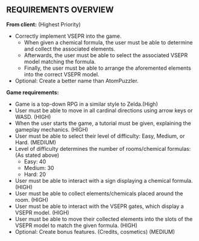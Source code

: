 ## REQUIREMENTS OVERVIEW

**From client:** (Highest Priority)
- Correctly implement VSEPR into the game.
    - When given a chemical formula, the user must be able to determine and collect the associated elements.
    - Afterwards, the user must be able to select the associated VSEPR model matching the formula.
    - Finally, the user must be able to arrange the aforemented elements into the correct VSEPR model.
- Optional: Create a better name than AtomPuzzler.

**Game requirements:**
- Game is a top-down RPG in a similar style to Zelda.(High)
- User must be able to move in all cardinal directions using arrow keys or WASD. (HIGH)
- When the user starts the game, a tutorial must be given, explaining the gameplay mechanics. (HIGH)
- User must be able to select their level of difficulty: Easy, Medium, or Hard. (MEDIUM)
- Level of difficulty determines the number of rooms/chemical formulas: (As stated above)
    - Easy: 40
    - Medium: 30
    - Hard: 20
- User must be able to interact with a sign displaying a chemical formula. (HIGH)
- User must be able to collect elements/chemicals placed around the room. (HIGH)
- User must be able to interact with the VSEPR gates, which display a VSEPR model. (HIGH)
- User must be able to move their collected elements into the slots of the VSEPR model to match the given formula. (HIGH)
- Optional: Create bonus features. (Credits, cosmetics) (MEDIUM)

